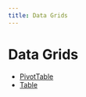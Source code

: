 ```yaml
---
title: Data Grids
---
```


# Data Grids

- [PivotTable](class.PivotTable.md) <Badge type="beta" text="Beta" />
- [Table](class.Table.md)
